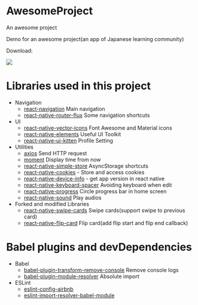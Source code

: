 # AwesomeProject
An awesome project

Demo for an awesome  project(an app of Japanese learning community)

Download:

[![](https://linkmaker.itunes.apple.com/assets/shared/badges/zh-cht/appstore-lrg-513dfa9cea2b10efb09cbf38d8cb834a3aec771e41d6dfc273199a448420b91c.svg)](https://itunes.apple.com/cn/app/souka/id1261643669)


# Libraries used in this project
- Navigation
  - [react-navigation](https://github.com/react-community/react-navigation) Main navigation
  - [react-native-router-flux](https://github.com/aksonov/react-native-router-flux) Some navigation shortcuts
- UI
  - [react-native-vector-icons](https://oblador.github.io/react-native-vector-icons/) Font Awesome and Material icons
  - [react-native-elements](https://github.com/react-native-training/react-native-elements) Useful UI Toolkit
  - [react-native-ui-kitten](https://github.com/akveo/react-native-ui-kitten) Profile Setting 
- Utilities
  - [axios](https://github.com/mzabriskie/axios) Send HTTP request
  - [moment](https://github.com/moment/moment) Display time from now
  - [react-native-simple-store](https://github.com/jasonmerino/react-native-simple-store) AsyncStorage shortcuts
  - [react-native-cookies](https://github.com/joeferraro/react-native-cookies) - Store and access cookies
  - [react-native-device-info](https://github.com/rebeccahughes/react-native-device-info) - get app version in react native 
  - [react-native-keyboard-spacer](https://github.com/Andr3wHur5t/react-native-keyboard-spacer) Avoiding keyboard when edit
  - [react-native-progress](https://github.com/oblador/react-native-progress) Circle progress bar in home screen
  - [react-native-sound](https://github.com/zmxv/react-native-sound) Play audios
- Forked and modified Libraries
  - [react-native-swipe-cards](https://github.com/shellfly/react-native-tinder-swipe-cards) Swipe cards(support swipe  to previous card)
  - [react-native-flip-card](https://github.com/shellfly/react-native-flip-card) Flip card(add flip start and flip end callback)
  
# Babel plugins and devDependencies
- Babel
  - [babel-plugin-transform-remove-console](https://www.npmjs.com/package/babel-plugin-transform-remove-console) Remove console logs
  - [babel-plugin-module-resolver](https://github.com/tleunen/babel-plugin-module-resolver) Absolute import
- ESLint
  - [eslint-config-airbnb](https://www.npmjs.com/package/eslint-config-airbnb)
  - [eslint-import-resolver-babel-module](https://github.com/tleunen/eslint-import-resolver-babel-module)
  

  
